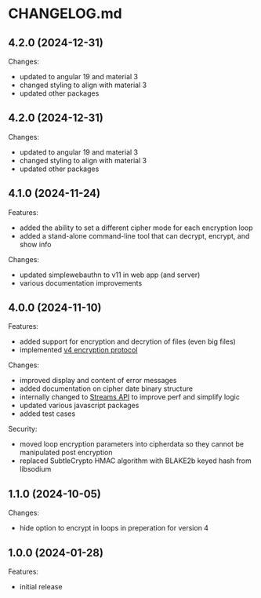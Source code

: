 # CHANGELOG.md

## 4.2.0 (2024-12-31)

Changes:

  - updated to angular 19 and material 3
  - changed styling to align with material 3
  - updated other packages

## 4.2.0 (2024-12-31)

Changes:

  - updated to angular 19 and material 3
  - changed styling to align with material 3
  - updated other packages

## 4.1.0 (2024-11-24)

Features:

  - added the ability to set a different cipher mode for each encryption loop
  - added a stand-alone command-line tool that can decrypt, encrypt, and show info

Changes:

  - updated simplewebauthn to v11 in web app (and server)
  - various documentation improvements

## 4.0.0 (2024-11-10)

Features:

  - added support for encryption and decrytion of files (even big files)
  - implemented [v4 encryption protocol](https://quickcrypt.org/help/protocol4)

Changes:

  - improved display and content of error messages
  - added documentation on cipher date binary structure
  - internally changed to [Streams API](https://developer.mozilla.org/en-US/docs/Web/API/Streams_API) to improve perf and simplify logic
  - updated various javascript packages
  - added test cases

Security:

  - moved loop encryption parameters into cipherdata so they cannot be manipulated post encryption
  - replaced SubtleCrypto HMAC algorithm with BLAKE2b keyed hash from libsodium

## 1.1.0 (2024-10-05)

Changes:

  -  hide option to encrypt in loops in preperation for version 4

## 1.0.0 (2024-01-28)

Features:

  - initial release